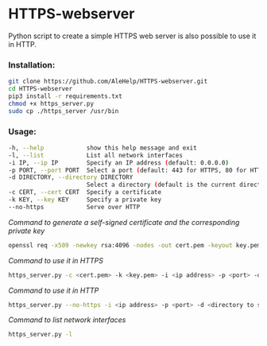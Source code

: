 # HTTPS-webserver
Python script to create a simple HTTPS web server is also possible to use it in HTTP.

### Installation:
```bash
git clone https://github.com/AleHelp/HTTPS-webserver.git
cd HTTPS-webserver
pip3 install -r requirements.txt
chmod +x https_server.py
sudo cp ./https_server /usr/bin
```
### Usage:
```bash
-h, --help            show this help message and exit
-l, --list            List all network interfaces
-i IP, --ip IP        Specify an IP address (default: 0.0.0.0)
-p PORT, --port PORT  Select a port (default: 443 for HTTPS, 80 for HTTP)
-d DIRECTORY, --directory DIRECTORY
                      Select a directory (default is the current directory where you start it)
-c CERT, --cert CERT  Specify a certificate
-k KEY, --key KEY     Specify a private key
--no-https            Serve over HTTP
```
_Command to generate a self-signed certificate and the corresponding private key_
```bash
openssl req -x509 -newkey rsa:4096 -nodes -out cert.pem -keyout key.pem -days 365
```
_Command to use it in HTTPS_
```bash
https_server.py -c <cert.pem> -k <key.pem> -i <ip address> -p <port> -d <directory to serve> #parameters -i, -p, and -d are not mandatory; default values can be used.
```
_Command to use it in HTTP_
```bash
https_server.py --no-https -i <ip address> -p <port> -d <directory to serve> #parameters -i, -p, and -d are not mandatory; default values can be used.
```
_Command to list network interfaces_
```bash
https_server.py -l
```
